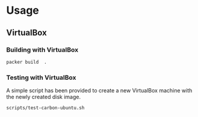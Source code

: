 # Usage

## VirtualBox

### Building with VirtualBox

```bash
packer build  .
```

### Testing with VirtualBox

A simple script has been provided to create a new VirtualBox machine with the newly created disk image.

```bash
scripts/test-carbon-ubuntu.sh
```
